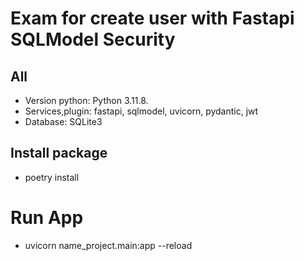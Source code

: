 # Exam for create user with Fastapi SQLModel Security
## All

- Version python: Python 3.11.8.
- Services,plugin: fastapi, sqlmodel, uvicorn, pydantic, jwt
- Database: SQLite3

## Install package

- poetry install 


# Run App
- uvicorn name_project.main:app --reload
